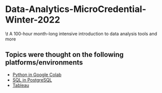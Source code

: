 # Data-Analytics-MicroCredential-Winter-2022
\t  A 100-hour month-long intensive introduction to data analysis tools and more

## Topics were thought on the following platforms/environments
   * [Python in Google Colab](https://github.com/burn-Z/Data-Analytics-MicroCredential-Winter-2022.git)
   * [SQL in PostgreSQL](https://github.com/burn-Z/Data-Analytics-MicroCredential-Winter-2022.git)
   * [Tableau](https://github.com/burn-Z/Data-Analytics-MicroCredential-Winter-2022.git)
